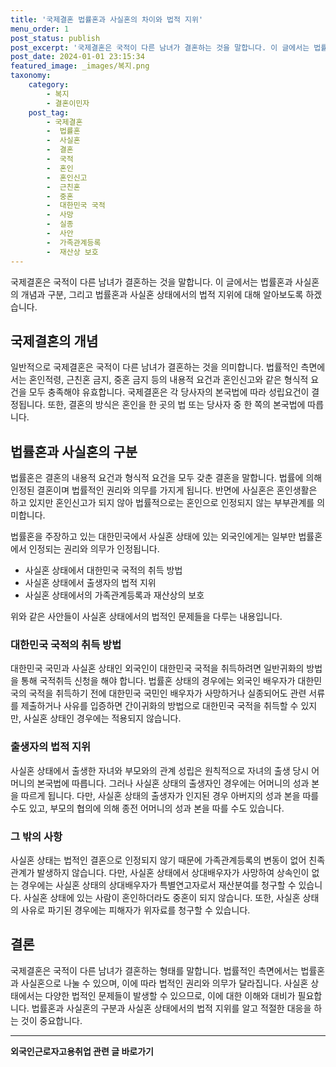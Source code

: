 ```yaml
---
title: '국제결혼 법률혼과 사실혼의 차이와 법적 지위'
menu_order: 1
post_status: publish
post_excerpt: '국제결혼은 국적이 다른 남녀가 결혼하는 것을 말합니다. 이 글에서는 법률혼과 사실혼의 개념과 구분, 그리고 법률혼과 사실혼 상태에서의 법적 지위에 대해 알아보도록 하겠습니다.'
post_date: 2024-01-01 23:15:34
featured_image: _images/복지.png
taxonomy:
    category:
        - 복지
        - 결혼이민자
    post_tag:
        - 국제결혼
        -  법률혼
        -  사실혼
        -  결혼
        -  국적
        -  혼인
        -  혼인신고
        -  근친혼
        -  중혼
        -  대한민국 국적
        -  사망
        -  실종
        -  사안
        -  가족관계등록
        -  재산상 보호
---
```



국제결혼은 국적이 다른 남녀가 결혼하는 것을 말합니다. 이 글에서는 법률혼과 사실혼의 개념과 구분, 그리고 법률혼과 사실혼 상태에서의 법적 지위에 대해 알아보도록 하겠습니다.

## 국제결혼의 개념

일반적으로 국제결혼은 국적이 다른 남녀가 결혼하는 것을 의미합니다. 법률적인 측면에서는 혼인적령, 근친혼 금지, 중혼 금지 등의 내용적 요건과 혼인신고와 같은 형식적 요건을 모두 충족해야 유효합니다. 국제결혼은 각 당사자의 본국법에 따라 성립요건이 결정됩니다. 또한, 결혼의 방식은 혼인을 한 곳의 법 또는 당사자 중 한 쪽의 본국법에 따릅니다.

## 법률혼과 사실혼의 구분

법률혼은 결혼의 내용적 요건과 형식적 요건을 모두 갖춘 결혼을 말합니다. 법률에 의해 인정된 결혼이며 법률적인 권리와 의무를 가지게 됩니다. 반면에 사실혼은 혼인생활은 하고 있지만 혼인신고가 되지 않아 법률적으로는 혼인으로 인정되지 않는 부부관계를 의미합니다.

법률혼을 주장하고 있는 대한민국에서 사실혼 상태에 있는 외국인에게는 일부만 법률혼에서 인정되는 권리와 의무가 인정됩니다.

- 사실혼 상태에서 대한민국 국적의 취득 방법
- 사실혼 상태에서 출생자의 법적 지위
- 사실혼 상태에서의 가족관계등록과 재산상의 보호

위와 같은 사안들이 사실혼 상태에서의 법적인 문제들을 다루는 내용입니다.

### 대한민국 국적의 취득 방법

대한민국 국민과 사실혼 상태인 외국인이 대한민국 국적을 취득하려면 일반귀화의 방법을 통해 국적취득 신청을 해야 합니다. 법률혼 상태의 경우에는 외국인 배우자가 대한민국의 국적을 취득하기 전에 대한민국 국민인 배우자가 사망하거나 실종되어도 관련 서류를 제출하거나 사유를 입증하면 간이귀화의 방법으로 대한민국 국적을 취득할 수 있지만, 사실혼 상태인 경우에는 적용되지 않습니다.

### 출생자의 법적 지위

사실혼 상태에서 출생한 자녀와 부모와의 관계 성립은 원칙적으로 자녀의 출생 당시 어머니의 본국법에 따릅니다. 그러나 사실혼 상태의 출생자인 경우에는 어머니의 성과 본을 따르게 됩니다. 다만, 사실혼 상태의 출생자가 인지된 경우 아버지의 성과 본을 따를 수도 있고, 부모의 협의에 의해 종전 어머니의 성과 본을 따를 수도 있습니다.

### 그 밖의 사항

사실혼 상태는 법적인 결혼으로 인정되지 않기 때문에 가족관계등록의 변동이 없어 친족 관계가 발생하지 않습니다. 다만, 사실혼 상태에서 상대배우자가 사망하여 상속인이 없는 경우에는 사실혼 상태의 상대배우자가 특별연고자로서 재산분여를 청구할 수 있습니다. 사실혼 상태에 있는 사람이 혼인하더라도 중혼이 되지 않습니다. 또한, 사실혼 상태의 사유로 파기된 경우에는 피해자가 위자료를 청구할 수 있습니다.

## 결론

국제결혼은 국적이 다른 남녀가 결혼하는 형태를 말합니다. 법률적인 측면에서는 법률혼과 사실혼으로 나눌 수 있으며, 이에 따라 법적인 권리와 의무가 달라집니다. 사실혼 상태에서는 다양한 법적인 문제들이 발생할 수 있으므로, 이에 대한 이해와 대비가 필요합니다. 법률혼과 사실혼의 구분과 사실혼 상태에서의 법적 지위를 알고 적절한 대응을 하는 것이 중요합니다.
<!-- wp:separator -->
<hr class="wp-block-separator has-alpha-channel-opacity"/>
<!-- /wp:separator -->

<!-- wp:group {"backgroundColor":"base","layout":{"type":"constrained"}} -->
<div class="wp-block-group has-base-background-color has-background"><!-- wp:paragraph {"align":"center","fontSize":"medium"} -->
<p class="has-text-align-center has-large-font-size"><strong>외국인근로자고용취업 관련 글 바로가기</strong></p>
<!-- /wp:paragraph -->


<!-- wp:latest-posts
{"categories":[{"id":10884,"count":19,"description":"","link":"https://uknowlaw.com/category/%ec%99%b8%ea%b5%ad%ec%9d%b8%ea%b7%bc%eb%a1%9c%ec%9e%90%ea%b3%a0%ec%9a%a9%ec%b7%a8%ec%97%85/","name":"외국인근로자고용취업","slug":"외국인근로자고용취업","taxonomy":"category","parent":0,"meta":[],"_links":{"self":[{"href":"https://uknowlaw.com/wp-json/wp/v2/categories/10884"}],"collection":[{"href":"https://uknowlaw.com/wp-json/wp/v2/categories"}],"about":[{"href":"https://uknowlaw.com/wp-json/wp/v2/taxonomies/category"}],"wp:post_type":[{"href":"https://uknowlaw.com/wp-json/wp/v2/posts?categories=10884"}],"curies":[{"name":"wp","href":"https://api.w.org/{rel}","templated":true}]}}],"postsToShow":100,"excerptLength":28,"postLayout":"grid","columns":2,"featuredImageAlign":"left","featuredImageSizeSlug":"large","fontSize":"small"} /--></div>
<!-- /wp:group -->